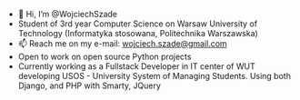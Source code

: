 - 👋 Hi, I’m @WojciechSzade
- Student of 3rd year Computer Science on Warsaw University of Technology (Informatyka stosowana, Politechnika Warszawska)
- 📫 Reach me on my e-mail: wojciech.szade@gmail.com  
- Open to work on open source Python projects
- Currently working as a Fullstack Developer in IT center of WUT developing USOS - University System of Managing Students. Using both Django, and PHP with Smarty, JQuery
